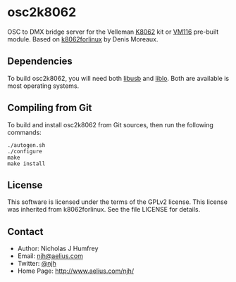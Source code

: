 osc2k8062
=========

OSC to DMX bridge server for the Velleman [K8062] kit or [VM116] pre-built module.
Based on [k8062forlinux] by Denis Moreaux.


Dependencies 
------------

To build osc2k8062, you will need both [libusb] and [liblo].
Both are available is most operating systems.



Compiling from Git
------------------

To build and install osc2k8062 from Git sources, then run the following commands:

    ./autogen.sh
    ./configure
    make
    make install


License
-------

This software is licensed under the terms of the GPLv2 license.
This license was inherited from k8062forlinux.
See the file LICENSE for details.


Contact
-------

* Author:    Nicholas J Humfrey
* Email:     njh@aelius.com
* Twitter:   [@njh]
* Home Page: http://www.aelius.com/njh/


[k8062forlinux]:    http://k8062forlinux.sourceforge.net/
[K8062]:            http://www.velleman.eu/products/view/?country=gb&lang=en&id=353412
[VM116]:            http://www.velleman.eu/products/view/?country=gb&lang=en&id=354968
[liblo]:            http://liblo.sourceforge.net/
[libusb]:           http://libusb.info/
[@njh]:             http://twitter.com/njh

